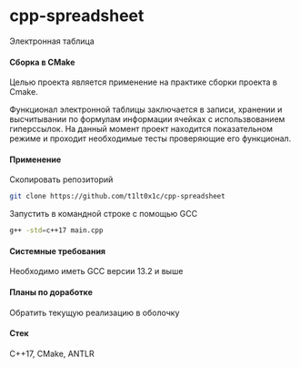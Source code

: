 # cpp-spreadsheet
Электронная таблица
#### Сборка в CMake
Целью проекта является применение на практике сборки проекта в Cmake.

Функционал электронной таблицы заключается в записи, хранении и высчитывании по формулам информации ячейках с использвованием гиперссылок. На данный момент проект находится показательном режиме и проходит необходимые тесты проверяющие его функционал.

#### Применение 
Скопировать репозиторий
```sh
git clone https://github.com/t1lt0x1c/cpp-spreadsheet
```
Запустить в командной строке с помощью GCC
```bash
g++ -std=c++17 main.cpp
```
#### Системные требования
Необходимо иметь GCC версии 13.2 и выше
#### Планы по доработке
Обратить текущую реализацию в оболочку
#### Стек
C++17, CMake, ANTLR
